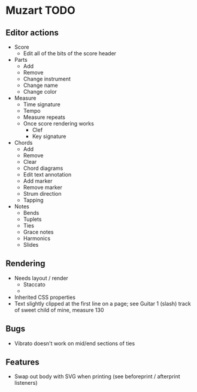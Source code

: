 # Muzart TODO

## Editor actions

- Score
  - Edit all of the bits of the score header
- Parts
  - Add
  - Remove
  - Change instrument
  - Change name
  - Change color
- Measure
  - Time signature
  - Tempo
  - Measure repeats
  - Once score rendering works
    - Clef
    - Key signature
- Chords
  - Add
  - Remove
  - Clear
  - Chord diagrams
  - Edit text annotation
  - Add marker
  - Remove marker
  - Strum direction
  - Tapping
- Notes
  - Bends
  - Tuplets
  - Ties
  - Grace notes
  - Harmonics
  - Slides

## Rendering

- Needs layout / render
  - Staccato
  -
- Inherited CSS properties
- Text slightly clipped at the first line on a page; see Guitar 1 (slash) track of sweet child of mine, measure 130

## Bugs

- Vibrato doesn't work on mid/end sections of ties

## Features

- Swap out body with SVG when printing (see beforeprint / afterprint listeners)
